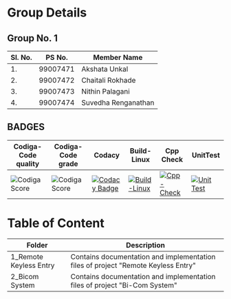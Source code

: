 # Group Details
## Group No. 1
|Sl. No.|PS No.| Member Name|
|-|----------|---------|
|1.| 99007471| Akshata Unkal|
|2.| 99007472|Chaitali Rokhade|
|3.|99007473| Nithin Palagani|
|4.| 99007474| Suvedha Renganathan|

## BADGES
| Codiga-Code quality|Codiga-Code grade| Codacy | Build-Linux|Cpp Check| UnitTest|
| ------ | ------ | ----- | -----|----|---|
|![Codiga Score](https://api.codiga.io/project/31891/score/svg)|![Codiga Score](https://api.codiga.io/project/31891/status/svg)|[![Codacy Badge](https://app.codacy.com/project/badge/Grade/ac666b8bba6640d09955d1707467e6e6)](https://www.codacy.com/gh/Nithin1503/M3_Group1/dashboard?utm_source=github.com&amp;utm_medium=referral&amp;utm_content=Nithin1503/M3_Group1&amp;utm_campaign=Badge_Grade)|[![Build-Linux](https://github.com/Nithin1503/M3_Group1/actions/workflows/Build.yml/badge.svg)](https://github.com/Nithin1503/M3_Group1/actions/workflows/Build.yml)|[![Cpp-Check](https://github.com/Nithin1503/M3_Group1/actions/workflows/c-cpp.yml/badge.svg)](https://github.com/Nithin1503/M3_Group1/actions/workflows/c-cpp.yml)|[![Unit Test](https://github.com/Nithin1503/M3_Group1/actions/workflows/Unit%20Test.yml/badge.svg)](https://github.com/Nithin1503/M3_Group1/actions/workflows/Unit%20Test.yml)|



# Table of Content
|Folder|Description|
|-----|---------|
|1_Remote Keyless Entry| Contains documentation and implementation files of project "Remote Keyless Entry" |
|2_Bicom System|Contains documentation and implementation files of project "Bi-Com System"||
